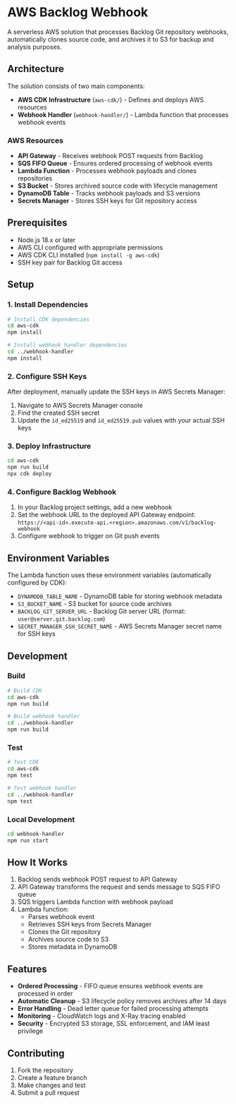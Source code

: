 # AWS Backlog Webhook

A serverless AWS solution that processes Backlog Git repository webhooks, automatically clones source code, and archives it to S3 for backup and analysis purposes.

## Architecture

The solution consists of two main components:

- **AWS CDK Infrastructure** (`aws-cdk/`) - Defines and deploys AWS resources
- **Webhook Handler** (`webhook-handler/`) - Lambda function that processes webhook events

### AWS Resources

- **API Gateway** - Receives webhook POST requests from Backlog
- **SQS FIFO Queue** - Ensures ordered processing of webhook events
- **Lambda Function** - Processes webhook payloads and clones repositories
- **S3 Bucket** - Stores archived source code with lifecycle management
- **DynamoDB Table** - Tracks webhook payloads and S3 versions
- **Secrets Manager** - Stores SSH keys for Git repository access

## Prerequisites

- Node.js 18.x or later
- AWS CLI configured with appropriate permissions
- AWS CDK CLI installed (`npm install -g aws-cdk`)
- SSH key pair for Backlog Git access

## Setup

### 1. Install Dependencies

```bash
# Install CDK dependencies
cd aws-cdk
npm install

# Install webhook handler dependencies
cd ../webhook-handler
npm install
```

### 2. Configure SSH Keys

After deployment, manually update the SSH keys in AWS Secrets Manager:

1. Navigate to AWS Secrets Manager console
2. Find the created SSH secret
3. Update the `id_ed25519` and `id_ed25519.pub` values with your actual SSH keys

### 3. Deploy Infrastructure

```bash
cd aws-cdk
npm run build
npx cdk deploy
```

### 4. Configure Backlog Webhook

1. In your Backlog project settings, add a new webhook
2. Set the webhook URL to the deployed API Gateway endpoint: `https://<api-id>.execute-api.<region>.amazonaws.com/v1/backlog-webhook`
3. Configure webhook to trigger on Git push events

## Environment Variables

The Lambda function uses these environment variables (automatically configured by CDK):

- `DYNAMODB_TABLE_NAME` - DynamoDB table for storing webhook metadata
- `S3_BUCKET_NAME` - S3 bucket for source code archives
- `BACKLOG_GIT_SERVER_URL` - Backlog Git server URL (format: `user@server.git.backlog.com`)
- `SECRET_MANAGER_SSH_SECRET_NAME` - AWS Secrets Manager secret name for SSH keys

## Development

### Build

```bash
# Build CDK
cd aws-cdk
npm run build

# Build webhook handler
cd ../webhook-handler
npm run build
```

### Test

```bash
# Test CDK
cd aws-cdk
npm test

# Test webhook handler
cd ../webhook-handler
npm test
```

### Local Development

```bash
cd webhook-handler
npm run start
```

## How It Works

1. Backlog sends webhook POST request to API Gateway
2. API Gateway transforms the request and sends message to SQS FIFO queue
3. SQS triggers Lambda function with webhook payload
4. Lambda function:
   - Parses webhook event
   - Retrieves SSH keys from Secrets Manager
   - Clones the Git repository
   - Archives source code to S3
   - Stores metadata in DynamoDB

## Features

- **Ordered Processing** - FIFO queue ensures webhook events are processed in order
- **Automatic Cleanup** - S3 lifecycle policy removes archives after 14 days
- **Error Handling** - Dead letter queue for failed processing attempts
- **Monitoring** - CloudWatch logs and X-Ray tracing enabled
- **Security** - Encrypted S3 storage, SSL enforcement, and IAM least privilege

## Contributing

1. Fork the repository
2. Create a feature branch
3. Make changes and test
4. Submit a pull request

